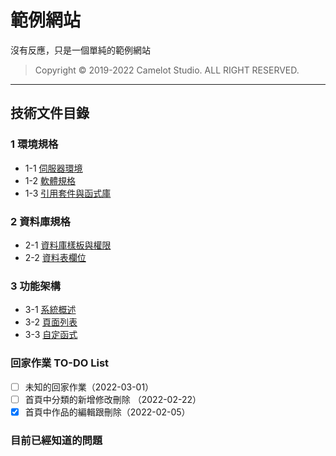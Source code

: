 # 範例網站

沒有反應，只是一個單純的範例網站

>Copyright © 2019-2022 Camelot Studio. ALL RIGHT RESERVED.

---------------------------------

## 技術文件目錄

### 1 環境規格

* 1-1 [伺服器環境](documentation/1.md#1-伺服器環境)
* 1-2 [軟體規格](documentation/1.md#2-軟體規格)
* 1-3 [引用套件與函式庫](documentation/1.md#1-3-引用套件與函式庫)

### 2 資料庫規格

* 2-1 [資料庫樣板與權限](documentation/2.md#2-1-資料庫樣板與權限)
* 2-2 [資料表欄位](documentation/2.md#2-2-資料表欄位)

### 3 功能架構

* 3-1 [系統概述](documentation/3.md#3-1-系統概述)
* 3-2 [頁面列表](documentation/3.md#3-2-頁面列表)
* 3-3 [自定函式](documentation/3.md#3-3-自定函式)

### 回家作業 TO-DO List

* [ ] 未知的回家作業（2022-03-01）
* [ ] 首頁中分類的新增修改刪除 （2022-02-22）
* [X] 首頁中作品的編輯跟刪除（2022-02-05）

### 目前已經知道的問題

